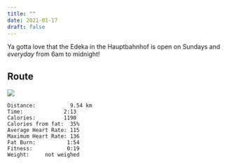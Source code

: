 ```yaml
---
title: ""
date: 2021-01-17
draft: false
---
```

Ya gotta love that the Edeka in the Hauptbahnhof is open on Sundays and *everyday* from 6am to midnight!

## Route

![](/20210117.jpg)  

```
Distance:           9.54 km
Time:             2:13 
Calories:         1190
Calories from fat:  35%
Average Heart Rate: 115
Maximum Heart Rate: 136
Fat Burn:          1:54
Fitness:           0:19 
Weight:     not weighed
```
